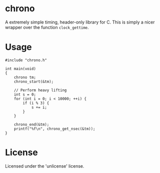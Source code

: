 # chrono

A extremely simple timing, header-only library for C. This is simply a nicer
wrapper over the function `clock_gettime`.

# Usage

```
#include "chrono.h"

int main(void)
{
    chrono tm;
    chrono_start(&tm);

    // Perform heavy lifting
    int s = 0;
    for (int i = 0; i < 10000; ++i) {
        if (i % 3) {
            s += i;
        }
    }

    chrono_end(&tm);
    printf("%f\n", chrono_get_nsec(&tm));
}
```

# License

Licensed under the 'unlicense' license.
